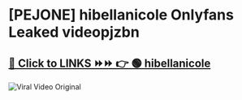 
 # [PEJONE] hibellanicole Onlyfans Leaked videopjzbn

## <h2><a href="https://clipsfans.com/hibellanicole&ref=git">🔗 Click to LINKS ⏩⏩ 👉 🟢 hibellanicole </a></h2>

<a href="https://clipsfans.com/hibellanicole&ref=git" rel="nofollow" data-target="animated-image.originalLink"><img src="https://i.ibb.co.com/xMMVF88/686577567.gif" alt="Viral Video Original" style="max-width: 100%; display: inline-block;" data-target="animated-image.originalImage"></a>

